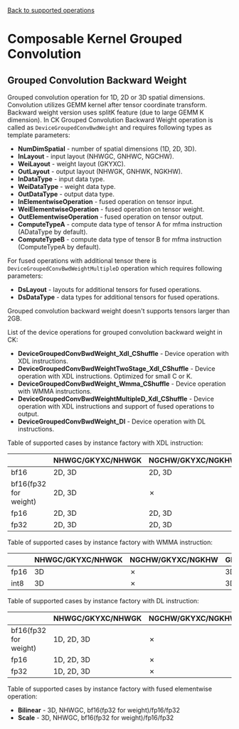 [Back to supported operations](../../../include/ck/README.md)
# Composable Kernel Grouped Convolution

## Grouped Convolution Backward Weight

Grouped convolution operation for 1D, 2D or 3D spatial dimensions. Convolution utilizes GEMM kernel after tensor coordinate transform. Backward weight version uses splitK feature (due to large GEMM K dimension). In CK Grouped Convolution Backward Weight operation is called as `DeviceGroupedConvBwdWeight` and requires following types as template parameters:

* **NumDimSpatial** - number of spatial dimensions (1D, 2D, 3D).
* **InLayout** - input layout (NHWGC, GNHWC, NGCHW).
* **WeiLayout** - weight layout (GKYXC).
* **OutLayout** - output layout (NHWGK, GNHWK, NGKHW).
* **InDataType** - input data type.
* **WeiDataType** - weight data type.
* **OutDataType** - output data type.
* **InElementwiseOperation** - fused operation on tensor input.
* **WeiElementwiseOperation** - fused operation on tensor weight.
* **OutElementwiseOperation** - fused operation on tensor output.
* **ComputeTypeA** - compute data type of tensor A for mfma instruction (ADataType by default).
* **ComputeTypeB** - compute data type of tensor B for mfma instruction (ComputeTypeA by default).

For fused operations with additional tensor there is `DeviceGroupedConvBwdWeightMultipleD` operation which requires following parameters:
* **DsLayout** - layouts for additional tensors for fused operations.
* **DsDataType** - data types for additional tensors for fused operations.

Grouped convolution backward weight doesn't supports tensors larger than 2GB.

List of the device operations for grouped convolution backward weight in CK:

* **DeviceGroupedConvBwdWeight_Xdl_CShuffle** - Device operation with XDL instructions.
* **DeviceGroupedConvBwdWeightTwoStage_Xdl_CShuffle** - Device operation with XDL instructions. Optimized for small C or K.
* **DeviceGroupedConvBwdWeight_Wmma_CShuffle** - Device operation with WMMA instructions.
* **DeviceGroupedConvBwdWeightMultipleD_Xdl_CShuffle** - Device operation with XDL instructions and support of fused operations to output.
* **DeviceGroupedConvBwdWeight_Dl** - Device operation with DL instructions.

Table of supported cases by instance factory with XDL instruction:

|       |NHWGC/GKYXC/NHWGK|NGCHW/GKYXC/NGKHW|NGCHW/GKCYX/NGKHW|GNHWC/GKYXC/GNHWK|
|-------|---|---|---|---|
|bf16|2D, 3D|2D, 3D|2D, 3D|&cross;|
|bf16(fp32 for weight)|2D, 3D|&cross;|&cross;|1D, 2D, 3D|
|fp16 |2D, 3D|2D, 3D|2D, 3D|1D, 2D, 3D|
|fp32  |2D, 3D|2D, 3D|2D, 3D|1D, 2D, 3D|

Table of supported cases by instance factory with WMMA instruction:

|       |NHWGC/GKYXC/NHWGK|NGCHW/GKYXC/NGKHW|GNHWC/GKYXC/GNHWK|
|-------|---|---|---|
|fp16 |3D|&cross;|3D|
|int8 |3D|&cross;|3D|

Table of supported cases by instance factory with DL instruction:

|       |NHWGC/GKYXC/NHWGK|NGCHW/GKYXC/NGKHW|GNHWC/GKYXC/GNHWK|
|-------|---|---|---|
|bf16(fp32 for weight)|1D, 2D, 3D|&cross;|1D, 2D, 3D|
|fp16 |1D, 2D, 3D|&cross;|1D, 2D, 3D|
|fp32  |1D, 2D, 3D|&cross;|1D, 2D, 3D|

Table of supported cases by instance factory with fused elementwise operation:

* **Bilinear** - 3D, NHWGC, bf16(fp32 for weight)/fp16/fp32
* **Scale** - 3D, NHWGC, bf16(fp32 for weight)/fp16/fp32
